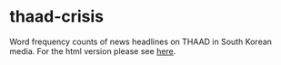 # thaad-crisis
Word frequency counts of news headlines on THAAD in South Korean media. For the html version please see [here](https://ehsong.github.io/link_three.html).
